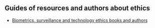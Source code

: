 ## Guides of resources and authors about ethics


- <a href="https://docs.google.com/document/d/1BJEpkrTfNA75XaFe-WFFP1EVVetrg0KyO5TJBTzkAdk/edit?usp=sharing" target="_blank">Biometrics, surveillance and technology ethics books and authors</a>

